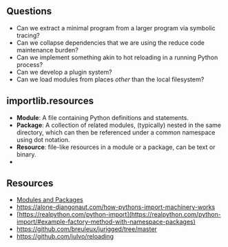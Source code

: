 
## Questions

- Can we extract a minimal program from a larger program via symbolic tracing?
- Can we collapse dependencies that we are using the reduce code maintenance burden?
- Can we implement something akin to hot reloading in a running Python process?
- Can we develop a plugin system?
- Can we load modules from places *other* than the local filesystem?


## importlib.resources 

- **Module**: A file containing Python definitions and statements.
- **Package**: A collection of related modules, (typically) nested in the same directory, which can then be referenced under a common namespace using dot notation.
- **Resource**: file-like resources in a module or a package, can be text or binary.
- 

## Resources

- [Modules and Packages](https://www.youtube.com/watch?v=0oTh1CXRaQ0)
- https://alone-djangonaut.com/how-pythons-import-machinery-works
- [https://realpython.com/python-import](https://realpython.com/python-import/#example-factory-method-with-namespace-packages)
- https://github.com/breuleux/jurigged/tree/master
- https://github.com/julvo/reloading

